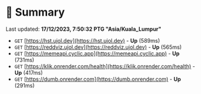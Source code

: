 # 📖 Summary
Last updated: **17/12/2023, 7:50:32 PTG "Asia/Kuala_Lumpur"**

- `GET` [https://hst.ujol.dev](https://hst.ujol.dev) - **Up** (589ms)
- `GET` [https://reddviz.ujol.dev](https://reddviz.ujol.dev) - **Up** (565ms)
- `GET` [https://memeapi.cyclic.app](https://memeapi.cyclic.app) - **Up** (731ms)
- `GET` [https://klik.onrender.com/health](https://klik.onrender.com/health) - **Up** (417ms)
- `GET` [https://dumb.onrender.com](https://dumb.onrender.com) - **Up** (291ms)
